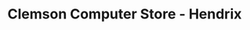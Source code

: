 ---
title: "Clemson Computer Store - Hendrix"
url: /clemson/clemson-computer-store-hendrix/
shop: Computer
---